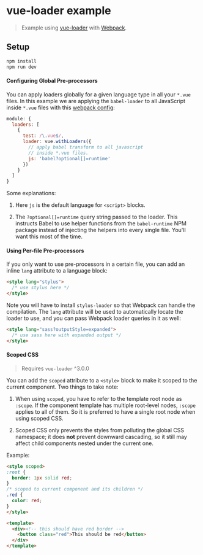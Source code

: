 # vue-loader example

> Example using [vue-loader](https://github.com/vuejs/vue-loader) with [Webpack](http://webpack.github.io).

## Setup

``` bash
npm install
npm run dev
```

#### Configuring Global Pre-processors

You can apply loaders globally for a given language type in all your `*.vue` files. In this example we are applying the `babel-loader` to all JavaScript inside `*.vue` files with this [webpack config](webpack.config.js#L13-L16):

``` js
module: {
  loaders: [
    {
      test: /\.vue$/,
      loader: vue.withLoaders({
        // apply babel transform to all javascript
        // inside *.vue files.
        js: 'babel?optional[]=runtime'
      })
    }
  ]
}
```

Some explanations: 

1. Here `js` is the default language for `<script>` blocks.

2. The `?optional[]=runtime` query string passed to the loader. This instructs Babel to use helper functions from the `babel-runtime` NPM package instead of injecting the helpers into every single file. You'll want this most of the time.

#### Using Per-file Pre-processors

If you only want to use pre-processors in a certain file, you can add an inline `lang` attribute to a language block:

``` html
<style lang="stylus">
  /* use stylus here */
</style>
```

Note you will have to install `stylus-loader` so that Webpack can handle the compilation. The `lang` attribute will be used to automatically locate the loader to use, and you can pass Webpack loader queries in it as well:

``` html
<style lang="sass?outputStyle=expanded">
  /* use sass here with expanded output */
</style>
```

#### Scoped CSS

> Requires `vue-loader` ^3.0.0

You can add the `scoped` attribute to a `<style>` block to make it scoped to the current component. Two things to take note:

1. When using `scoped`, you have to refer to the template root node as `:scope`. If the component template has multiple root-level nodes, `:scope` applies to all of them. So it is preferred to have a single root node when using scoped CSS.

2. Scoped CSS only prevents the styles from polluting the global CSS namespace; it does **not** prevent downward cascading, so it still may affect child components nested under the current one.

Example:

``` html
<style scoped>
:root {
  border: 1px solid red;
}
/* scoped to current component and its children */
.red {
  color: red;
}
</style>

<template>
  <div><!-- this should have red border -->
    <button class="red">This should be red</button>
  </div>
</template>
```
